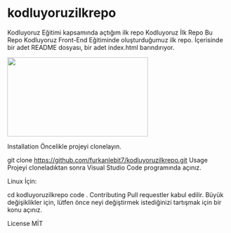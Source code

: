 # kodluyoruzilkrepo
 Kodluyoruz Eğitimi kapsamında açtığım ilk repo
Kodluyoruz İlk Repo
Bu Repo Kodluyoruz Front-End Eğitiminde oluşturduğumuz ilk repo. İçerisinde bir adet README dosyası, bir adet index.html barındırıyor.

<img src="![348281523_191542193375967_1073117477406694231_n](https://github.com/yasrfurkan/PatikaDev/assets/143843950/9c7892c1-a0d9-409a-8243-4ee105292222)" width="320" height="180">

Installation
Öncelikle projeyi clonelayın.

git clone https://github.com/furkanlebit7/kodluyoruzilkrepo.git
Usage
Projeyi cloneladıktan sonra Visual Studio Code programında açınız.

Linux İçin:

cd kodluyoruzilkrepo
code .
Contributing
Pull requestler kabul edilir. Büyük değişiklikler için, lütfen önce neyi değiştirmek istediğinizi tartışmak için bir konu açınız.

License
MİT
